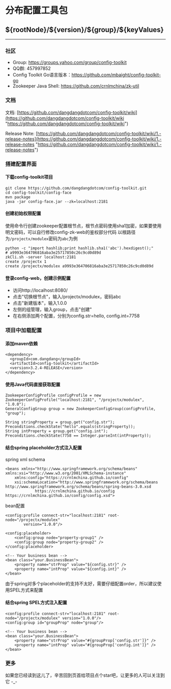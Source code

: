 # 分布配置工具包

<h2>${rootNode}/${version}/${group}/${keyValues}</h2>

<hr>

### 社区
* Group: https://groups.yahoo.com/group/config-toolkit
* QQ群: 457997852
* Config Toolkit Go语言版本：https://github.com/mbaight/config-toolkit-go
* Zookeeper Java Shell: https://github.com/crnlmchina/zk-util

### 文档
文档: [https://github.com/dangdangdotcom/config-toolkit/wiki](https://github.com/dangdangdotcom/config-toolkit/wiki "https://github.com/dangdangdotcom/config-toolkit/wiki")

Release Note: [https://github.com/dangdangdotcom/config-toolkit/wiki/1.-release-notes](https://github.com/dangdangdotcom/config-toolkit/wiki/1.-release-notes "https://github.com/dangdangdotcom/config-toolkit/wiki/1.-release-notes")

### 搭建配置界面
#### 下载config-toolkit项目
```
git clone https://github.com/dangdangdotcom/config-toolkit.git
cd config-toolkit/config-face
mvn package
java -jar config-face.jar --zk=localhost:2181
```

#### 创建初始权限配置
使用命令行创建zookeeper配置根节点，根节点密码使用sha1加密，如果要使用明文密码，可以自行修改config-zk-web的鉴权部分代码
以根路径为`/projectx/modulex`密码为`abc`为例
```
python -c "import hashlib;print hashlib.sha1('abc').hexdigest();"
# a9993e364706816aba3e25717850c26c9cd0d89d 
zkCli.sh -server localhost:2181
create /projectx 1
create /projectx/modulex a9993e364706816aba3e25717850c26c9cd0d89d
```
#### 登录config-web，创建示例配置
 - 访问http://localhost:8080/
 - 点击"切换根节点"，输入/projectx/modulex，密码abc
 - 点击"新建版本"，输入1.0.0
 - 左侧的组管理，输入group，点击"创建"
 - 在右侧添加两个配置，分别为config.str=hello, config.int=7758

### 项目中加载配置
#### 添加maven依赖
```
<dependency>
  <groupId>com.dangdang</groupId>
  <artifactId>config-toolkit</artifactId>
  <version>3.2.4-RELEASE</version>
</dependency>
```
#### 使用Java代码直接获取配置
```
ZookeeperConfigProfile configProfile = new ZookeeperConfigProfile("localhost:2181", "/projectx/modulex", "1.0.0");
GeneralConfigGroup group = new ZookeeperConfigGroup(configProfile, "group");

String stringProperty = group.get("config.str");
Preconditions.checkState("hello".equals(stringProperty));
String intProperty = group.get("config.int");
Preconditions.checkState(7758 == Integer.parseInt(intProperty));
```
#### 结合spring placeholder方式注入配置
spring xml schema
```
<beans xmlns="http://www.springframework.org/schema/beans" xmlns:xsi="http://www.w3.org/2001/XMLSchema-instance"
	xmlns:config="https://crnlmchina.github.io/config"
	xsi:schemaLocation="http://www.springframework.org/schema/beans http://www.springframework.org/schema/beans/spring-beans-3.0.xsd
             https://crnlmchina.github.io/config https://crnlmchina.github.io/config/config.xsd">
```
bean配置
```
<config:profile connect-str="localhost:2181" root-node="/projectx/modulex" 
		version="1.0.0"/>

<config:placeholder>
	<config:group node="property-group1" />	
	<config:group node="property-group2" />	
</config:placeholder>

<!-- Your business bean -->
<bean class="your.BusinessBean">
    <property name="strProp" value="${config.str}" />
    <property name="intProp" value="${config.int}" />
</bean>
```
由于spring对多个placeholder的支持不太好，需要仔细配置order，所以建议使用SPEL方式来配置
#### 结合spring SPEL方式注入配置
```
<config:profile connect-str="localhost:2181" root-node="/projectx/modulex" version="1.0.0"/>
<config:group id="groupProp" node="group"/>

<!-- Your business bean -->
<bean class="your.BusinessBean">
    <property name="strProp" value="#{groupProp['config.str']}" />
    <property name="intProp" value="#{groupProp['config.int']}" />
</bean>
```

### 更多
如果您已经读到这儿了，辛苦回到页首给项目点个star吧，让更多的人可以关注到它 -_-
